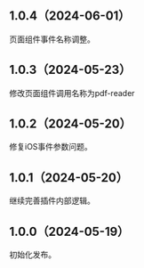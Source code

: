 ## 1.0.4（2024-06-01）
页面组件事件名称调整。
## 1.0.3（2024-05-23）
修改页面组件调用名称为pdf-reader
## 1.0.2（2024-05-20）
修复iOS事件参数问题。
## 1.0.1（2024-05-20）
继续完善插件内部逻辑。
## 1.0.0（2024-05-19）
初始化发布。
